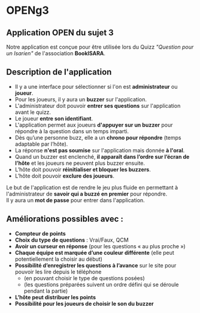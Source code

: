 # OPENg3


## Application OPEN du sujet 3 

Notre application est conçue pour être utilisée lors du Quizz *"Question pour un Isarien"* de l'association **BookISARA**.

## Description de l'application

- Il y a une interface pour sélectionner si l'on est **administrateur** ou **joueur**.  
- Pour les joueurs, il y aura un **buzzer** sur l'application.  
- L'administrateur doit pouvoir **entrer ses questions** sur l'application avant le quizz.  
- Le joueur **entre son identifiant**.  
- L'application permet aux joueurs **d'appuyer sur un buzzer** pour répondre à la question dans un temps imparti.  
- Dès qu’une personne buzz, elle a un **chrono pour répondre** (temps adaptable par l’hôte).  
- La réponse **n'est pas soumise** sur l'application mais donnée **à l'oral**.  
- Quand un buzzer est enclenché, **il apparaît dans l’ordre sur l’écran de l’hôte** et les joueurs ne peuvent plus buzzer ensuite.  
- L’hôte doit pouvoir **réinitialiser et bloquer les buzzers**.  
- L’hôte doit pouvoir **exclure des joueurs**.  

Le but de l'application est de rendre le jeu plus fluide en permettant à l'administrateur de **savoir qui a buzzé en premier** pour répondre.  
Il y aura un **mot de passe** pour entrer dans l'application.  

## Améliorations possibles avec :  

- **Compteur de points**  
- **Choix du type de questions** : Vrai/Faux, QCM  
- **Avoir un curseur en réponse** (pour les questions « au plus proche »)  
- **Chaque équipe est marquée d’une couleur différente** (elle peut potentiellement la choisir au début)  
- **Possibilité d’enregistrer les questions à l’avance** sur le site pour pouvoir les lire depuis le téléphone  
  - (en pouvant choisir le type de questions posées)  
  - (les questions préparées suivent un ordre défini qui se déroule pendant la partie)  
- **L’hôte peut distribuer les points**  
- **Possibilité pour les joueurs de choisir le son du buzzer**  
